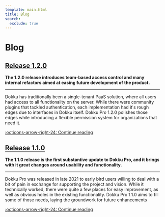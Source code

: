 ```yaml
---
template: main.html
title: Blog
search:
  exclude: true
---
```


<style>
  /*hide the duplicate blog heading*/
  .md-nav__item--nested .md-nav__item--active .md-nav__link:first-of-type {
    display:  none;
  }
  /*drop icon*/
  .md-nav__link .md-nav__icon.md-icon {
    display:  none;
  }
  .md-sidebar--secondary:not([hidden]) {
    visibility: hidden;
  }
  /*remove padding on blog posts*/
  .md-nav__item--nested .md-nav__item--nested .md-nav .md-nav__list .md-nav__item {
    padding:  0;
  }
</style>

# Blog

## [Release 1.2.0]

__The 1.2.0 release introduces team-based access control and many internal
refactors aimed at easing future development of the product.__

---

Dokku has traditionally been a single-tenant PaaS solution, where all users
had access to all functionality on the server. While there were community
plugins that tackled authentication, each implementation had it's rough edges due
to interfaces in Dokku itself. Dokku Pro 1.2.0 polishes those edges while
introducing a flexible permission system for organizations that need it.

  [:octicons-arrow-right-24: Continue reading][Release 1.2.0]

  [Release 1.2.0]: 2022/pro-release-1.2.0.md

## [Release 1.1.0]

__The 1.1.0 release is the first substantive update to Dokku Pro, and it brings
with it great changes around usability and functionality.__

---

Dokku Pro was released in late 2021 to early bird users willing to deal with a
bit of pain in exchange for supporting the project and vision. While it
technically worked, there were quite a few places for easy improvement, as well
as obvious holes in the existing functionality. Dokku Pro 1.1.0 aims to fill
some of those needs, laying the groundwork for future enhancements

  [:octicons-arrow-right-24: Continue reading][Release 1.1.0]

  [Release 1.1.0]: 2022/pro-release-1.1.0.md
